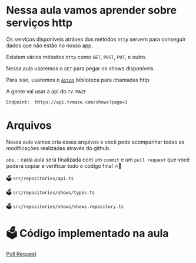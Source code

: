 # Nessa aula vamos aprender sobre serviços http

Os serviços disponíveis atráves dos métodos `http` servem para conseguir dados que não estão no nosso app.

Existem vários métodos `http` como `GET`, `POST`, `PUT`, e outro.

Nessa aula usaremos o `GET` para pegar os shows disponíveis.

Para isso, usaremos o [`Axios`](https://axios-http.com/ptbr/docs/intro) biblioteca para chamadas http

A gente vai usar a api do `TV MAZE`

`Endpoint:  https://api.tvmaze.com/shows?page=1`

# Arquivos

Nessa aula vamos cria esses arquivos e você pode acompanhar todas as modificações realizadas através do github.

`obs.:` cada aula será finalizada com um `commit` e um `pull request` que você poderá copiar e verificar todo o código final 🔥🤌

🗳️ `src/repositories/api.ts`

🗳️ `src/repositories/shows/types.ts`

🗳️ `src/repositories/shows/shows.repository.ts`


# 🗳️ Código implementado na aula

[Pull Request](https://github.com/ismaelsousa/tv-maze-tutorial/pull/14)
